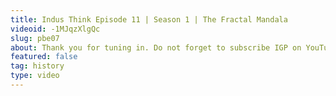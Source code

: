 ```yaml
---
title: Indus Think Episode 11 | Season 1 | The Fractal Mandala
videoid: -1MJqzXlgQc
slug: pbe07
about: Thank you for tuning in. Do not forget to subscribe IGP on YouTube. Press the bell icon for more updates.
featured: false
tag: history
type: video
---
```

